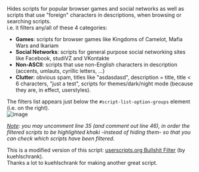 Hides scripts for popular browser games and social networks as well as scripts that use "foreign" characters in descriptions, when browsing or searching scripts.  
i.e. it filters any/all of these 4 categories:  
* **Games**: scripts for browser games like Kingdoms of Camelot, Mafia Wars and Ikariam  
* **Social Networks**: scripts for general purpose social networking sites like Facebook, studiVZ and VKontakte  
* **Non-ASCII**: scripts that use non-English characters in description (accents, umlauts, cyrillic letters, ...)  
* **Clutter**: obvious spam, titles like "asdasdasd", description = title, title < 6 characters, "just a test", scripts for themes/dark/night mode (because they are, in effect, userstyles).  

The filters list appears just below the `#script-list-option-groups` element (i.e. on the right).  
![image](https://i.imgur.com/ASbOvvm.gif)

*<u>Note</u>: you may uncomment line 35 (and comment out line 46), in order the filtered scripts to be highlighted khaki -instead of hiding them- so that you can check which scripts have been filtered.*  

This is a modified version of this script: [userscripts.org Bullshit Filter](http://userscripts-mirror.org/scripts/show/97145) (by kuehlschrank).  
Thanks a lot to kuehlschrank for making another great script.

